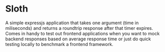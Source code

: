 # Sloth

A simple expressjs application that takes one argument (time in miliseconds) and returns a roundtrip response after that timer expires. Comes in handy to test out frontend applications when you want to mock backend responses based on average response time or just do quick testing locally to benchmark a frontend framework.
